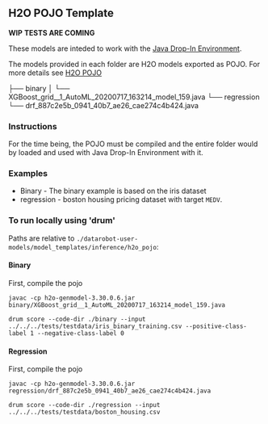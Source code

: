 ## H2O POJO Template

__WIP__
__TESTS ARE COMING__

These models are inteded to work with the [Java Drop-In Environment](../../../public_dropin_environments/java_codegen/).

The models provided in each folder are H2O models exported as POJO.  For more details see [H2O POJO](http://docs.h2o.ai/h2o/latest-stable/h2o-docs/productionizing.html)

├── binary
│   └── XGBoost_grid__1_AutoML_20200717_163214_model_159.java
└── regression
    └── drf_887c2e5b_0941_40b7_ae26_cae274c4b424.java


### Instructions

For the time being, the POJO must be compiled and the entire folder would by loaded and used with Java Drop-In Environment with it. 

### Examples

* Binary - The binary example is based on the iris dataset
* regression - boston housing pricing dataset with target `MEDV`. 

### To run locally using 'drum'
Paths are relative to `./datarobot-user-models/model_templates/inference/h2o_pojo`:  

#### Binary 

First, compile the pojo

`javac -cp h2o-genmodel-3.30.0.6.jar binary/XGBoost_grid__1_AutoML_20200717_163214_model_159.java`

`drum score --code-dir ./binary --input ../../../tests/testdata/iris_binary_training.csv --positive-class-label 1 --negative-class-label 0`

#### Regression 

First, compile the pojo

`javac -cp h2o-genmodel-3.30.0.6.jar regression/drf_887c2e5b_0941_40b7_ae26_cae274c4b424.java`

`drum score --code-dir ./regression --input ../../../tests/testdata/boston_housing.csv`